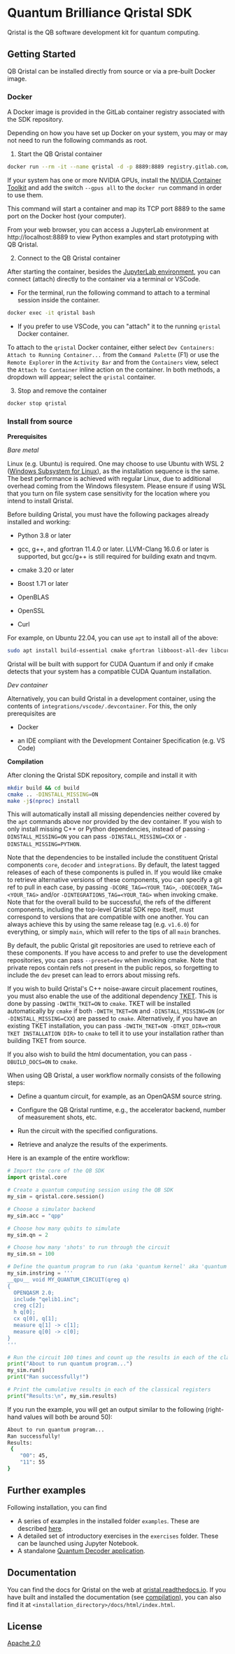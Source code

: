 # Quantum Brilliance Qristal SDK

Qristal is the QB software development kit for quantum computing.

## Getting Started

QB Qristal can be installed directly from source or via a pre-built Docker image.

### Docker

A Docker image is provided in the GitLab container registry associated with the SDK repository.

Depending on how you have set up Docker on your system, you may or may not need to run the following commands as root.

1. Start the QB Qristal container
```sh
docker run --rm -it --name qristal -d -p 8889:8889 registry.gitlab.com/qbau/software-and-apps/public/qbsdk/qristal-sdk
```
If your system has one or more NVIDIA GPUs, install the [NVIDIA Container Toolkit](https://github.com/NVIDIA/nvidia-docker) and add the switch `--gpus all` to the `docker run` command in order to use them.

This command will start a container and map its TCP port 8889 to the same port on the Docker host (your computer).

From your web browser, you can access a JupyterLab environment at http://localhost:8889 to view Python examples and start prototyping with QB Qristal.

2. Connect to the QB Qristal container

After starting the container, besides the [JupyterLab environment](http://localhost:8889), you can connect (attach) directly to the container via a terminal or VSCode.

- For the terminal, run the following command to attach to a terminal session inside the container.

```sh
docker exec -it qristal bash
```

- If you prefer to use VSCode, you can "attach" it to the  running `qristal` Docker container.

To attach to the `qristal` Docker container, either select `Dev Containers: Attach to Running Container...` from the `Command Palette` (F1) or use the `Remote Explorer` in the `Activity Bar` and from the `Containers` view, select the `Attach to Container` inline action on the container. In both methods, a dropdown will appear; select the `qristal` container.

3. Stop and remove the container

```sh
docker stop qristal
```

### Install from source

**Prerequisites**

*Bare metal*

Linux (e.g. Ubuntu) is required. One may choose to use Ubuntu with WSL 2 ([Windows Subsystem for Linux](https://learn.microsoft.com/en-us/windows/wsl/)), as the installation sequence is the same. The best performance is achieved with regular Linux, due to additional overhead coming from the Windows filesystem. Please ensure if using WSL that you turn on file system case sensitivity for the location where you intend to install Qristal.

Before building Qristal, you must have the following packages already installed and working:

- Python 3.8 or later

- gcc, g++, and gfortran 11.4.0 or later. LLVM-Clang 16.0.6 or later is supported, but gcc/g++ is still required for building exatn and tnqvm.

- cmake 3.20 or later

- Boost 1.71 or later

- OpenBLAS

- OpenSSL

- Curl


For example, on Ubuntu 22.04, you can use `apt` to install all of the above:

```sh
sudo apt install build-essential cmake gfortran libboost-all-dev libcurl4-openssl-dev libssl-dev libopenblas-dev libpython3-dev python3 python3-pip
```

Qristal will be built with support for CUDA Quantum if and only if cmake detects that your system has a compatible CUDA Quantum installation.

*Dev container*

Alternatively, you can build Qristal in a development container, using the contents of `integrations/vscode/.devcontainer`.  For this, the only prerequisites are

- Docker

- an IDE compliant with the Development Container Specification (e.g. VS Code)


**Compilation**

<a name="compilation"></a>

After cloning the Qristal SDK repository, compile and install it with

```sh
mkdir build && cd build
cmake .. -DINSTALL_MISSING=ON
make -j$(nproc) install
```

This will automatically install all missing dependencies neither covered by the `apt` commands above nor provided by the dev container. If you wish to only install missing C++ or Python dependencies, instead of passing `-DINSTALL_MISSING=ON` you can pass `-DINSTALL_MISSING=CXX` or `-DINSTALL_MISSING=PYTHON`.

Note that the dependencies to be installed include the constituent Qristal components `core`, `decoder` and `integrations`.  By default, the latest tagged releases of each of these components is pulled in. If you would like cmake to retrieve alternative versions of these components, you can specify a git ref to pull in each case, by passing `-DCORE_TAG=<YOUR_TAG>`, `-DDECODER_TAG=<YOUR_TAG>` and/or `-DINTEGRATIONS_TAG=<YOUR_TAG>` when invoking cmake. Note that for the overall build to be successful, the refs of the different components, including the top-level Qristal SDK repo itself, must correspond to versions that are compatible with one another. You can always achieve this by using the same release tag (e.g. `v1.6.0`) for everything, or simply `main`, which will refer to the tips of all `main` branches.

By default, the public Qristal git repositories are used to retrieve each of these components. If you have access to and prefer to use the development repositories, you can pass `--preset=dev` when invoking cmake. Note that private repos contain refs not present in the public repos, so forgetting to include the `dev` preset can lead to errors about missing refs.

If you wish to build Qristal's C++ noise-aware circuit placement routines, you must also enable the use of the additional dependency [TKET](https://github.com/CQCL/tket). This is done by passing `-DWITH_TKET=ON` to `cmake`. TKET will be installed automatically by `cmake` if both `-DWITH_TKET=ON` and `-DINSTALL_MISSING=ON` (or `-DINSTALL_MISSING=CXX`) are passed to `cmake`. Alternatively, if you have an existing TKET installation, you can pass `-DWITH_TKET=ON -DTKET_DIR=<YOUR TKET INSTALLATION DIR>` to `cmake` to tell it to use your installation rather than building TKET from source.

If you also wish to build the html documentation, you can pass `-DBUILD_DOCS=ON` to `cmake`.

When using QB Qristal, a user workflow normally consists of the following steps:

- Define a quantum circuit, for example, as an OpenQASM source string.

- Configure the QB Qristal runtime, e.g., the accelerator backend, number of measurement shots, etc.

- Run the circuit with the specified configurations.

- Retrieve and analyze the results of the experiments.

Here is an example of the entire workflow:

```python
# Import the core of the QB SDK
import qristal.core

# Create a quantum computing session using the QB SDK
my_sim = qristal.core.session()

# Choose a simulator backend
my_sim.acc = "qpp"

# Choose how many qubits to simulate
my_sim.qn = 2

# Choose how many 'shots' to run through the circuit
my_sim.sn = 100

# Define the quantum program to run (aka 'quantum kernel' aka 'quantum circuit')
my_sim.instring = '''
__qpu__ void MY_QUANTUM_CIRCUIT(qreg q)
{
  OPENQASM 2.0;
  include "qelib1.inc";
  creg c[2];
  h q[0];
  cx q[0], q[1];
  measure q[1] -> c[1];
  measure q[0] -> c[0];
}
'''

# Run the circuit 100 times and count up the results in each of the classical registers
print("About to run quantum program...")
my_sim.run()
print("Ran successfully!")

# Print the cumulative results in each of the classical registers
print("Results:\n", my_sim.results)
```

If you run the example, you will get an output similar to the following (right-hand values will both be around 50):

```sh
About to run quantum program...
Ran successfully!
Results:
 {
    "00": 45,
    "11": 55
}
```

## Further examples ##

Following installation, you can find

- A series of examples in the installed folder `examples`.  These are described [here](examples/README.md).
- A detailed set of introductory exercises in the `exercises` folder.  These can be launched using Jupyter Notebook.
- A standalone [Quantum Decoder application](docs/README_decoder.md).

## Documentation
You can find the docs for Qristal on the web at [qristal.readthedocs.io](https://qristal.readthedocs.io).  If you have built and installed the documentation (see [compilation](#compilation)), you can also find it at `<installation_directory>/docs/html/index.html`.

## License ##
[Apache 2.0](LICENSE)
